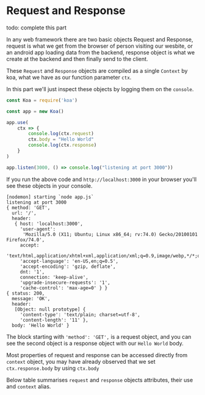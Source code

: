 # Request and Response
todo: complete this part

In any web framework there are two basic objects Request and Response, request is what we get from the browser of person visiting our wesbite, or an android app loading data from the backend, response object is what we create at the backend and then finally send to the client.

These `Request` and `Response` objects are compiled as a single `Context` by koa, what we have as our function parameter `ctx`.

In this part we'll just inspect these objects by logging them on the `console`.
```js
const Koa = require('koa')

const app = new Koa()

app.use(
    ctx => {
        console.log(ctx.request)
        ctx.body = "Hello World"
        console.log(ctx.response)
    }
)

app.listen(3000, () => console.log("listening at port 3000"))
```
If you run the above code and `http://localhost:3000` in your browser you'll see these objects in your console.

```
[nodemon] starting `node app.js`
listening at port 3000
{ method: 'GET',
  url: '/',
  header:
   { host: 'localhost:3000',
     'user-agent':
      'Mozilla/5.0 (X11; Ubuntu; Linux x86_64; rv:74.0) Gecko/20100101 Firefox/74.0',
     accept:
      'text/html,application/xhtml+xml,application/xml;q=0.9,image/webp,*/*;q=0.8',
     'accept-language': 'en-US,en;q=0.5',
     'accept-encoding': 'gzip, deflate',
     dnt: '1',
     connection: 'keep-alive',
     'upgrade-insecure-requests': '1',
     'cache-control': 'max-age=0' } }
{ status: 200,
  message: 'OK',
  header:
   [Object: null prototype] {
     'content-type': 'text/plain; charset=utf-8',
     'content-length': '11' },
  body: 'Hello World' }
```
The block starting with `'method': 'GET',` is a request object, and you can see the second object is a response object with our `Hello World` body.

Most properties of request and response can be accessed directly from `context` object, you may have already observed that we set `ctx.response.body` by using `ctx.body`

Below table summarises `request` and `response` objects attributes, their use and `context` alias.
